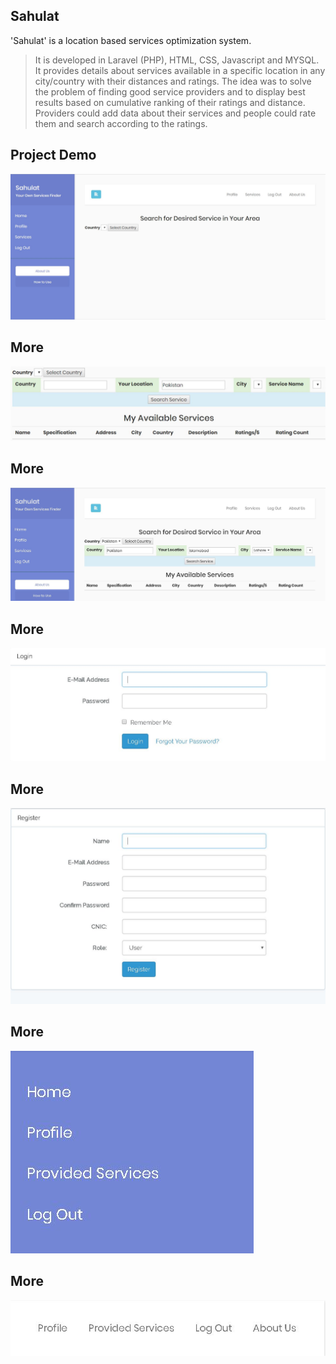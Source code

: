 ## Sahulat
'Sahulat' is a location based services optimization system.

>It is developed in Laravel (PHP), HTML, CSS, Javascript and MYSQL.
>It provides details about services available in a specific location in any city/country with their distances and ratings. The idea was to solve the problem of finding good service providers and to display best results based on cumulative ranking of their ratings and distance.
Providers could add data about their services and people could rate them and search according to the ratings.

## Project Demo 
![welcome screen](README-assets/snapshot-1.JPG)

## More
![services search filters](README-assets/snapshot-2.jpg)

## More
![services list](README-assets/snapshot-3.JPG)

## More
![services list](README-assets/snapshot-4.JPG)

## More
![services list](README-assets/snapshot-5.JPG)

## More
![services list](README-assets/snapshot-6.jpg)

## More
![services list](README-assets/snapshot-7.JPG)

